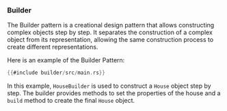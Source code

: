 ### Builder

The Builder pattern is a creational design pattern that allows constructing complex objects step by step. It separates the construction of a complex object from its representation, allowing the same construction process to create different representations.

Here is an example of the Builder Pattern:

```rust
{{#include builder/src/main.rs}}
```

In this example, `HouseBuilder` is used to construct a `House` object step by step. The builder provides methods to set the properties of the house and a `build` method to create the final `House` object.